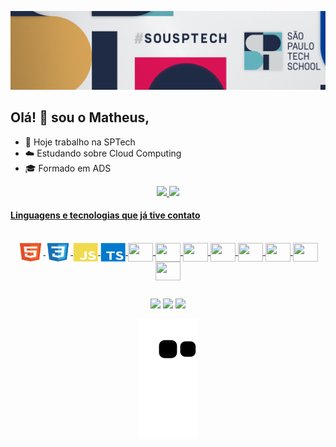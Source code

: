 [![Header](https://github.com/MatheusFerreiraMatos/MatheusFerreiraMatos/blob/main/capa.png "Header")](https://www.linkedin.com/in/matheus-matos-0644bb224/)

## Olá! 👋 sou o Matheus,

- 💼 Hoje trabalho na SPTech
- ☁️ Estudando sobre Cloud Computing
- 🎓 Formado em ADS

<div align="center">
  <a href="https://github.com/MatheusFerreiraMatos">
  <img height="150em" src="https://github-readme-stats.vercel.app/api?username=MatheusFerreiraMatos&show_icons=true&theme=dark&include_all_commits=true&count_private=true"/>
    <img height="150em" src="https://github-readme-stats.vercel.app/api/top-langs/?username=MatheusFerreiraMatos&layout=compact&langs_count=7&theme=dark"/>  
</div>

#### Linguagens e tecnologias que já tive contato
<div align="center" style="display: inline_block"><br>
  <img align="center" height="30" width="40" src="https://raw.githubusercontent.com/devicons/devicon/master/icons/html5/html5-original.svg">
  <img align="center" height="30" width="40" src="https://raw.githubusercontent.com/devicons/devicon/master/icons/css3/css3-original.svg">
  <img align="center" height="30" width="40" src="https://raw.githubusercontent.com/devicons/devicon/master/icons/javascript/javascript-plain.svg">
  <img align="center" height="30" width="40" src="https://raw.githubusercontent.com/devicons/devicon/master/icons/typescript/typescript-plain.svg">
  <img align="center" height="30" width="40"  src="https://cdn.jsdelivr.net/gh/devicons/devicon/icons/nodejs/nodejs-original.svg" />
  <img align="center" height="30" width="40" src="https://cdn.jsdelivr.net/gh/devicons/devicon/icons/java/java-original.svg"/>         
  <img align="center" height="30" width="40" src="https://cdn.jsdelivr.net/gh/devicons/devicon/icons/docker/docker-original.svg"/>
  <img align="center" height="30" width="40"  src="https://cdn.jsdelivr.net/gh/devicons/devicon/icons/azure/azure-original.svg"/>
  <img align="center" height="30" width="40" src="https://cdn.jsdelivr.net/gh/devicons/devicon/icons/amazonwebservices/amazonwebservices-original.svg"/>
  <img align="center" height="30" width="40" src="https://cdn.jsdelivr.net/gh/devicons/devicon/icons/jest/jest-plain.svg"/>   
  <img align="center" height="30" width="40" src="https://cdn.jsdelivr.net/gh/devicons/devicon/icons/mysql/mysql-original.svg"/>
  <img align="center" height="30" width="40" src="https://cdn.jsdelivr.net/gh/devicons/devicon/icons/graphql/graphql-plain.svg" />
</div>

##

<div align="center"> 
  <a href="https://www.linkedin.com/in/matheus-ferreira-matos-0644bb224/" target="_blank"><img src="https://img.shields.io/badge/-LinkedIn-%230077B5?style=for-the-badge&logo=linkedin&logoColor=white" target="_blank"></a> 
  <a href="https://www.instagram.com/matheusfmattos22/" target="_blank"><img src="https://img.shields.io/badge/-Instagram-%23E4405F?style=for-the-badge&logo=instagram&logoColor=white" target="_blank"></a>
  <a href = "matheus.matos2002@outlook.com"><img src="https://img.shields.io/badge/Microsoft_Outlook-0078D4?style=for-the-badge&logo=microsoft-outlook&logoColor=white" target="_blank"></a>
  
  ![Snake animation](https://github.com/MatheusFerreiraMatos/MatheusFerreiraMatos/blob/output/github-contribution-grid-snake.svg)
</div>
